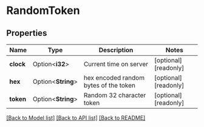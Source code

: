 # RandomToken

## Properties

Name | Type | Description | Notes
------------ | ------------- | ------------- | -------------
**clock** | Option<**i32**> | Current time on server | [optional][readonly]
**hex** | Option<**String**> | hex encoded random bytes of the token | [optional][readonly]
**token** | Option<**String**> | Random 32 character token | [optional][readonly]

[[Back to Model list]](../README.md#documentation-for-models) [[Back to API list]](../README.md#documentation-for-api-endpoints) [[Back to README]](../README.md)


